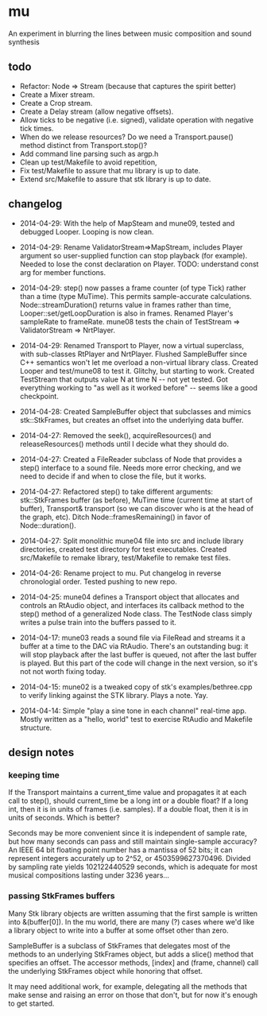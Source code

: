 # mu

An experiment in blurring the lines between music composition and sound synthesis

## todo
* Refactor: Node => Stream (because that captures the spirit better)
* Create a Mixer stream.
* Create a Crop stream.
* Create a Delay stream (allow negative offsets).
* Allow ticks to be negative (i.e. signed), validate operation with 
  negative tick times.
* When do we release resources?  Do we need a Transport.pause() method
  distinct from Transport.stop()?
* Add command line parsing such as argp.h
* Clean up test/Makefile to avoid repetition, 
* Fix test/Makefile to assure that mu library is up to date.
* Extend src/Makefile to assure that stk library is up to date.

## changelog 

* 2014-04-29: With the help of MapSteam and mune09, tested and
debugged Looper.  Looping is now clean.  
* 2014-04-29: Rename ValidatorStream=>MapStream, includes Player
argument so user-supplied function can stop playback (for example).
Needed to lose the const declaration on Player.  TODO: understand
const arg for member functions.

* 2014-04-29: step() now passes a frame counter (of type Tick) rather
than a time (type MuTime).  This permits sample-accurate calculations.
Node::streamDuration() returns value in frames rather than time, 
Looper::set/getLoopDuration is also in frames.  Renamed Player's
sampleRate to frameRate.  mune08 tests the chain of TestStream =>
ValidatorStream => NrtPlayer.

* 2014-04-29: Renamed Transport to Player, now a virtual superclass,
with sub-classes RtPlayer and NrtPlayer.  Flushed SampleBuffer since
C++ semantics won't let me overload a non-virtual library class.
Created Looper and test/mune08 to test it.  Glitchy, but starting to
work.  Created TestStream that outputs value N at time N -- not yet
tested.  Got everything working to "as well as it worked before" --
seems like a good checkpoint.

* 2014-04-28: Created SampleBuffer object that subclasses and mimics
stk::StkFrames, but creates an offset into the underlying data buffer.

* 2014-04-27: Removed the seek(), acquireResources() and
releaseResources() methods until I decide what they should do.

* 2014-04-27: Created a FileReader subclass of Node that provides a
step() interface to a sound file.  Needs more error checking, and we
need to decide if and when to close the file, but it works.

* 2014-04-27: Refactored step() to take different arguments:
stk::StkFrames buffer (as before), MuTime time (current time at start
of buffer), Transport& transport (so we can discover who is at the
head of the graph, etc).  Ditch Node::framesRemaining() in favor of
Node::duration().

* 2014-04-27: Split monolithic mune04 file into src and include
library directories, created test directory for test executables.
Created src/Makefile to remake library, test/Makefile to remake test
files.

* 2014-04-26: Rename project to mu.  Put changelog in reverse
  chronologial order.  Tested pushing to new repo.

* 2014-04-25: mune04 defines a Transport object that allocates and
controls an RtAudio object, and interfaces its callback method to the
step() method of a generalized Node class.  The TestNode class simply
writes a pulse train into the buffers passed to it.

* 2014-04-17: mune03 reads a sound file via FileRead and streams it a
buffer at a time to the DAC via RtAudio.  There's an outstanding bug:
it will stop playback after the last buffer is queued, not after the
last buffer is played.  But this part of the code will change in the
next version, so it's not not worth fixing today.

* 2014-04-15: mune02 is a tweaked copy of stk's examples/bethree.cpp to
verify linking against the STK library.  Plays a note.  Yay.

* 2014-04-14: Simple "play a sine tone in each channel" real-time app.
Mostly written as a "hello, world" test to exercise RtAudio and
Makefile structure.

## design notes

### keeping time

If the Transport maintains a current_time value and propagates it at
each call to step(), should current_time be a long int or a double
float?  If a long int, then it is in units of frames (i.e. samples).
If a double float, then it is in units of seconds.  Which is better?

Seconds may be more convenient since it is independent of sample rate,
but how many seconds can pass and still maintain single-sample
accuracy?  An IEEE 64 bit floating point number has a mantissa of 52
bits; it can represent integers accurately up to 2^52, or
4503599627370496.  Divided by sampling rate yields 102122440529
seconds, which is adequate for most musical compositions lasting under
3236 years...

### passing StkFrames buffers

Many Stk library objects are written assuming that the first sample is
written into &(buffer[0]).  In the mu world, there are many (?) cases
where we'd like a library object to write into a buffer at some offset
other than zero.

SampleBuffer is a subclass of StkFrames that delegates most of the
methods to an underlying StkFrames object, but adds a slice() method
that specifies an offset.  The accessor methods, [index] and (frame,
channel) call the underlying StkFrames object while honoring that
offset.

It may need additional work, for example, delegating all the methods
that make sense and raising an error on those that don't, but for now
it's enough to get started.
